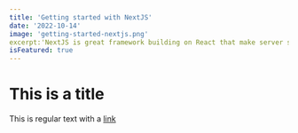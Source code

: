 ```yaml
---
title: 'Getting started with NextJS'
date: '2022-10-14'
image: 'getting-started-nextjs.png'
excerpt:'NextJS is great framework building on React that make server side rendering possible.'
isFeatured: true
---
```


# This is a title

This is regular text with a [link](https://google.com)
